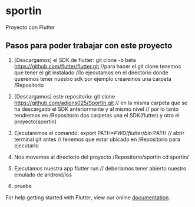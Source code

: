 # sportin

Proyecto con Flutter

## Pasos para poder trabajar con este proyecto


1) [Descargamos] el SDK de flutter:
git clone -b beta https://github.com/flutter/flutter.git
//para hacer el git clone tenemos que tener el git instalado
//lo ejecutamos en el directorio donde queremos tener nuestro sdk por ejemplo crearemos una carpeta /Repositorio

2) [Descargamos] este repositorio:
git clone https://github.com/adions025/SportIn.git
// en la misma carpeta que se ha descargado el SDK anteriormente y al mismo nivel
// por lo tanto tendremos en /Repositorio dos carpetas una el SDK(flutter) y otra el proyecto(sportin)

3) Ejecutaremos el comando:
export PATH=$PWD/flutter/bin:$PATH
// abrir terminal git antes
// tenemos que estar ubicado en /Repositorio para ejecutarlo

4) Nos movemos al directorio del proyecto /Repositorio/sportin
cd sportin/

5) Ejecutamos nuestra app
flutter run
// deberiamos tener abierto nuestro emulado de android/ios

6) prueba



For help getting started with Flutter, view our online
[documentation](https://flutter.io/).

